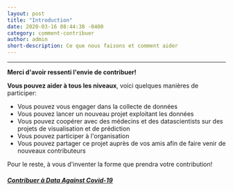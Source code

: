 ```yaml
---
layout: post
title: "Introduction"
date: 2020-03-16 08:44:38 -0400
category: comment-contribuer
author: admin
short-description: Ce que nous faisons et comment aider
---
```


-----
**Merci d'avoir ressenti l'envie de contribuer!** 

**Vous pouvez aider à tous les niveaux**, voici quelques manières de participer:
- Vous pouvez vous engager dans la collecte de données
- Vous pouvez lancer un nouveau projet exploitant les données
- Vous pouvez coopérer avec des médecins et des datascientists sur des projets de visualisation et de prédiction
- Vous pouvez participer à l'organisation
- Vous pouvez partager ce projet auprès de vos amis afin de faire venir de nouveaux contributeurs

Pour le reste, à vous d'inventer la forme que prendra votre contribution!

##### [Contribuer à Data Against Covid-19](https://docs.google.com/forms/d/e/1FAIpQLSeYY2Zdj4E9qmWEbP13YmM_1SmJsa0SSviZwKVnZ87D0Gg41Q/viewform)
